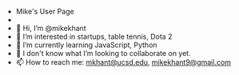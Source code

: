 - Mike's User Page
- 
- 👋 Hi, I’m @mikekhant
- 👀 I’m interested in startups, table tennis, Dota 2
- 🌱 I’m currently learning JavaScript, Python
- 💞️ I don't know what I’m looking to collaborate on yet.
- 📫 How to reach me: mkhant@ucsd.edu, mikekhant9@gmail.com
